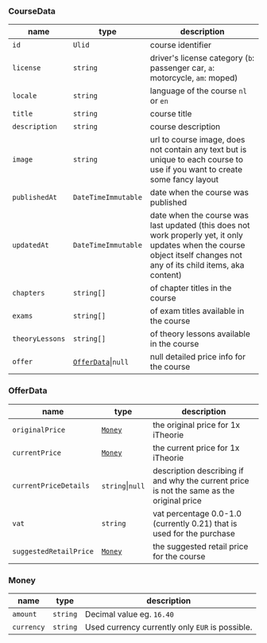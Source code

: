 ### CourseData
| name            | type                              | description                                                                                                                                                            |
|-----------------|-----------------------------------|------------------------------------------------------------------------------------------------------------------------------------------------------------------------|
| `id`            | `Ulid`                            | course identifier                                                                                                                                                      |
| `license`       | `string`                          | driver's license category (`b`: passenger car, `a`: motorcycle, `am`: moped)                                                                                           |
| `locale`        | `string`                          | language of the course `nl` or `en`                                                                                                                                    |
| `title`         | `string`                          | course title                                                                                                                                                           |
| `description`   | `string`                          | course description                                                                                                                                                     |
| `image`         | `string`                          | url to course image, does not contain any text but is unique to each course to use if you want to create some fancy layout                                             |
| `publishedAt`   | `DateTimeImmutable`               | date when the course was published                                                                                                                                     |
| `updatedAt`     | `DateTimeImmutable`               | date when the course was last updated (this does not work properly yet, it only updates when the course object itself changes not any of its child items, aka content) |
| `chapters`      | `string[]`                        | of chapter titles in the course                                                                                                                                        |
| `exams`         | `string[]`                        | of exam titles available in the course                                                                                                                                 |
| `theoryLessons` | `string[]`                        | of theory lessons available in the course                                                                                                                              |
| `offer`         | [`OfferData`](#offerdata)\|`null` | null detailed price info for the course                                                                                                                                |

### OfferData
| name                   | type              | description                                                                               |
|------------------------|-------------------|-------------------------------------------------------------------------------------------|
| `originalPrice`        | [`Money`](#money) | the original price for 1x iTheorie                                                        |
| `currentPrice`         | [`Money`](#money) | the current price for 1x iTheorie                                                         |
| `currentPriceDetails`  | `string`\|`null`  | description describing if and why the current price is not the same as the original price |
| `vat`                  | `string`          | vat percentage 0.0-1.0 (currently 0.21) that is used for the purchase                     |
| `suggestedRetailPrice` | [`Money`](#money) | the suggested retail price for the course                                                 |

### Money
| name       | type     | description                                     |
|------------|----------|-------------------------------------------------|
| `amount`   | `string` | Decimal value eg. `16.40`                       |
| `currency` | `string` | Used currency currently only `EUR` is possible. |



